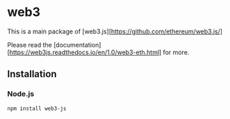 # web3

This is a main package of [web3.js][https://github.com/ethereum/web3.js/]

Please read the [documentation][https://web3js.readthedocs.io/en/1.0/web3-eth.html] for more.

## Installation

### Node.js

```bash
npm install web3-js
```
